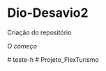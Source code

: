 # Dio-Desavio2
Criação do repositório

*O começo*



#   t e s t e - h  
 #   P r o j e t o _ F l e x T u r i s m o  
 